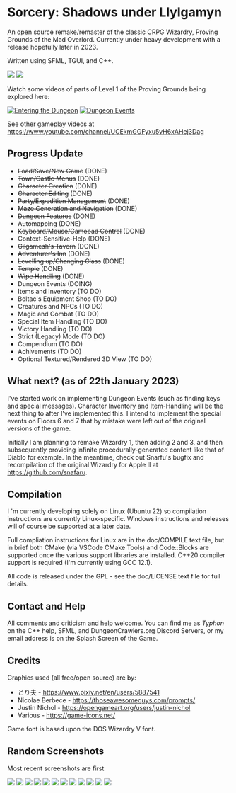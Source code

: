 # Sorcery: Shadows under Llylgamyn

An open source remake/remaster of the classic CRPG Wizardry, Proving Grounds of the Mad Overlord. Currently under heavy development with a release hopefully later in 2023.

Written using SFML, TGUI, and C++.

![](/promo/screen1.png)
![](/promo/screen7.png)

Watch some videos of parts of Level 1 of the Proving Grounds being explored here:

[![Entering the Dungeon](https://img.youtube.com/vi/AQ9LhK0ta8A/maxresdefault.jpg)](https://youtu.be/AQ9LhK0ta8A)
[![Dungeon Events](https://img.youtube.com/vi/yHwHhr6-Gtc/maxresdefault.jpg)](https://youtu.be/yHwHhr6-Gtc)

See other gameplay videos at <https://www.youtube.com/channel/UCEkmGGFyxu5vH6xAHej3Dag>

## Progress Update

* ~~Load/Save/New Game~~ (DONE)
* ~~Town/Castle Menus~~ (DONE)
* ~~Character Creation~~ (DONE)
* ~~Character Editing~~ (DONE)
* ~~Party/Expedition Management~~ (DONE)
* ~~Maze Generation and Navigation~~ (DONE)
* ~~Dungeon Features~~ (DONE)
* ~~Automapping~~ (DONE)
* ~~Keyboard/Mouse/Gamepad Control~~ (DONE)
* ~~Context-Sensitive-Help~~ (DONE)
* ~~Gilgamesh's Tavern~~ (DONE)
* ~~Adventurer's Inn~~ (DONE)
* ~~Levelling up/Changing Class~~ (DONE)
* ~~Temple~~ (DONE)
* ~~Wipe Handling~~ (DONE)
* Dungeon Events (DOING)
* Items and Inventory (TO DO)
* Boltac's Equipment Shop (TO DO)
* Creatures and NPCs (TO DO)
* Magic and Combat (TO DO)
* Special Item Handling (TO DO)
* Victory Handling (TO DO)
* Strict (Legacy) Mode (TO DO)
* Compendium (TO DO)
* Achivements (TO DO)
* Optional Textured/Rendered 3D View (TO DO)

## What next? (as of 22th January 2023)

I've started work on implementing Dungeon Events (such as finding keys and special messages). Character Inventory and Item-Handling will be the next thing to after I've implemented this. I intend to implement the special events on Floors 6 and 7 that by mistake were left out of the original versions of the game.

Initially I am planning to remake Wizardry 1, then adding 2 and 3, and then subsequently providing infinite procedurally-generated content like that of Diablo for example. In the meantime, check out Snarfu's bugfix and recompilation of the original Wizardry for Apple II at <https://github.com/snafaru>.

## Compilation

I 'm currently developing solely on Linux (Ubuntu 22) so compilation instructions are currently Linux-specific. Windows instructions and releases will of course be supported at a later date.

Full compliation instructions for Linux are in the doc/COMPILE text file, but in brief both CMake (via VSCode CMake Tools) and Code::Blocks are supported once the various support libraries are installed. C++20 compiler support is required (I'm currently using GCC 12.1).

All code is released under the GPL - see the doc/LICENSE text file for full details.

## Contact and Help

All comments and criticism and help welcome. You can find me as *Typhon* on the C++ help, SFML, and DungeonCrawlers.org Discord Servers, or my email address is on the Splash Screen of the Game.

## Credits

Graphics used (all free/open source) are by:

* とり夫 - <https://www.pixiv.net/en/users/5887541>
* Nicolae Berbece - <https://thoseawesomeguys.com/prompts/>
* Justin Nichol - <https://opengameart.org/users/justin-nichol>
* Various - <https://game-icons.net/>

Game font is based upon the DOS Wizardry V font.

## Random Screenshots

Most recent screenshots are first

![](/promo/screen8.png)
![](/promo/screen13.png)
![](/promo/screen12.png)
![](/promo/screen11.png)
![](/promo/screen9.png)
![](/promo/screen10.png)
![](/promo/screen7.png)
![](/promo/screen6.png)
![](/promo/screen2.png)
![](/promo/screen3.png)
![](/promo/screen4.png)
![](/promo/screen5.png)
